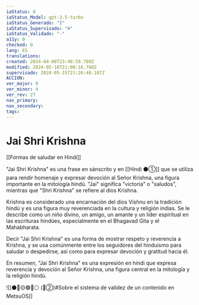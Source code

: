 ```yaml
---
iaStatus: 8
iaStatus_Model: gpt-3.5-turbo
iaStatus_Generado: "I"
iaStatus_Supervisado: "H"
iaStatus_Validado: "-"
a11y: 0
checked: 0
lang: ES
translations: 
created: 2024-04-06T23:48:59.789Z
modified: 2024-05-16T21:08:16.760Z
supervisado: 2024-05-15T21:26:40.107Z
ACCION: 
ver_major: 0
ver_minor: 4
ver_rev: 27
nav_primary: 
nav_secondary: 
tags:
---
```

# Jai Shri Krishna

[[Formas de saludar en Hindi]]

"Jai Shri Krishna" es una frase en sánscrito y en [[Hindi ⚫①]] que se utiliza para rendir homenaje y expresar devoción al Señor Krishna, una figura importante en la mitología hindú. "Jai" significa "victoria" o "saludos", mientras que "Shri Krishna" se refiere al dios Krishna.

Krishna es considerado una encarnación del dios Vishnu en la tradición hindú y es una figura muy reverenciada en la cultura y religión indias. Se le describe como un niño divino, un amigo, un amante y un líder espiritual en las escrituras hindúes, especialmente en el Bhagavad Gita y el Mahabharata.

Decir "Jai Shri Krishna" es una forma de mostrar respeto y reverencia a Krishna, y se usa comúnmente entre los seguidores del hinduismo para saludar o despedirse, así como para expresar devoción y gratitud hacia él.

En resumen, "Jai Shri Krishna" es una expresión en hindi que expresa reverencia y devoción al Señor Krishna, una figura central en la mitología y la religión hindú.

![[⚫🔴🟡🟢🔵⚪ (🔴②)#Sobre el sistema de validez de un contenido en MetsuOS]]